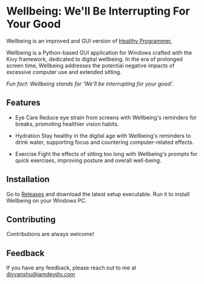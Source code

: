 

# Wellbeing: We'll Be Interrupting For Your Good

Wellbeing is an improved and GUI version of [Healthy Programmer.](https://github.com/iamdevdiv/Healthy-Programmer)

Wellbeing is a Python-based GUI application for Windows crafted with the
Kivy framework, dedicated to digital wellbeing. In the era of
prolonged screen time, Wellbeing addresses the potential
negative impacts of excessive computer use and extended sitting.

*Fun fact: Wellbeing stands for 'We'll be interrupting for your good'.*


## Features

- Eye Care
Reduce eye strain from screens with Wellbeing's reminders for breaks, promoting healthier vision habits.

- Hydration
Stay healthy in the digital age with Wellbeing's reminders to drink water, supporting focus and countering computer-related effects.

- Exercise
Fight the effects of sitting too long with Wellbeing's prompts for quick exercises, improving posture and overall well-being.


## Installation

Go to [Releases](https://github.com/iamdevdiv/Wellbeing/releases) and download the latest setup executable. Run it to install Wellbeing on your Windows PC.
## Contributing

Contributions are always welcome!

## Feedback

If you have any feedback, please reach out to me at divyanshu@iamdevdiv.com